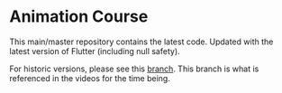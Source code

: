 # Animation Course

This main/master repository contains the latest code. Updated with the latest version of Flutter (including null safety).

For historic versions, please see this [branch](https://github.com/funwithflutter/mastering_animation_course/tree/history/pre-null-safety). This branch is what is referenced in the videos for the time being.
